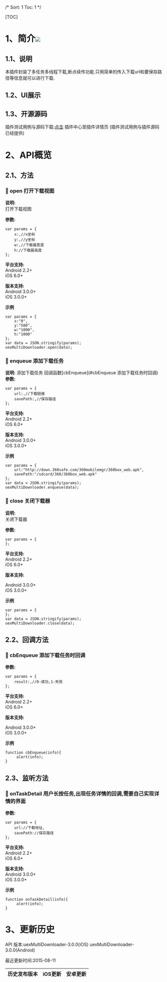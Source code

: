 /*
Sort: 1
Toc: 1
*/

[TOC]
# 1、简介[![](http://appcan-download.oss-cn-beijing.aliyuncs.com/%E5%85%AC%E6%B5%8B%2Fgf.png)]()<ignore>
## 1.1、说明<ignore>
本插件封装了多任务多线程下载,断点续传功能.只用简单的传入下载url和要保存路径等信息就可以进行下载.

## 1.2、UI展示<ignore>

## 1.3、开源源码<ignore>
插件测试用例与源码下载:[点击](xxxx ) 插件中心至插件详情页 (插件测试用例与插件源码已经提供)

# 2、API概览<ignore>

## 2.1、方法<ignore>

### 🍭 open 打开下载视图  

**说明:**  
打开下载视图  

**参数:**
  
```
var params = {
    x:,//x坐标
    y:,//y坐标
    w:,//下载器宽度
    h://下载器高度
};
```


**平台支持:**  
Android 2.2+  
iOS 6.0+

**版本支持:**  
Android 3.0.0+  
iOS 3.0.0+

**示例**

```
var params = {
    x:"0",
    y:"500",
    w:"1000",
    h:"1000"
};
var data = JSON.stringify(params);
uexMultiDownloader.open(data);
```

### 🍭 enqueue 添加下载任务
  
**说明:**
添加下载任务 回调函数[cbEnqueue](#cbEnqueue 添加下载任务时回调)
**参数:**  

```
var params = {
    url:,//下载链接
    savePath:,//保存路径
};
```
**平台支持:**  
Android 2.2+    
iOS 6.0+  

**版本支持:**  
Android 3.0.0+    
iOS 3.0.0+

**示例**

```
var params = {
    url:"http://down.360safe.com/360mobilemgr/360box_web.apk",
    savePath:"/sdcard/360/360box_web.apk"
};
var data = JSON.stringify(params);
uexMultiDownloader.enqueue(data);
```

### 🍭 close 关闭下载器  

**说明:**  
关闭下载器  

**参数:**

```
var params = {
};
```

**平台支持:**  
Android 2.2+  
iOS 6.0+

**版本支持:**

Android 3.0.0+  
iOS 3.0.0+

**示例**

```
var params = {
};
var data = JSON.stringify(params);
uexMultiDownloader.close(data);
```

## 2.2、回调方法<ignore>

### 🍭 cbEnqueue 添加下载任务时回调  

**参数:**  

```
var params = {
	result:,//0-成功,1-失败
};
```  

**平台支持:**  
Android 2.2+  
iOS 6.0+  

**版本支持:**

Android 3.0.0+  
iOS 3.0.0+  


**示例**  

```
function cbEnqueue(info){
     alert(info);
}
```
## 2.3、监听方法<ignore>

### 🍭 onTaskDetail 用户长按任务,出现任务详情的回调,需要自己实现详情的界面  

**参数:**

```
var params = {
    url://下载地址,
    savePath://保存路径
};
```
**平台支持:**  
Android 2.2+  
iOS 6.0+  

**版本支持:**  
Android 3.0.0+  
iOS 3.0.0+  

**示例**

```
function onTaskDetail(info){
     alert(info);
}
```

# 3、更新历史<ignore>
API 版本:uexMultiDownloader-3.0.0(iOS) uexMultiDownloader-3.0.0(Android)  

最近更新时间:2015-08-11

| 历史发布版本 | iOS更新 | 安卓更新 |
| ------------ | ------------ | ------------ |

